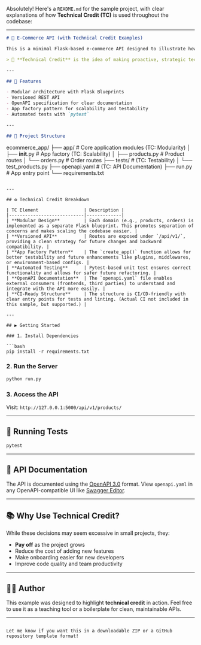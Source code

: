 Absolutely! Here's a `README.md` for the sample project, with clear explanations of how **Technical Credit (TC)** is used throughout the codebase:

---

```markdown
# 🛒 E-Commerce API (with Technical Credit Examples)

This is a minimal Flask-based e-commerce API designed to illustrate how **Technical Credit (TC)** can be embedded into small projects to ensure **long-term maintainability, scalability, and development speed**.

> 🧠 **Technical Credit** is the idea of making proactive, strategic technical decisions that require higher initial investment but yield significant benefits over time.

---

## 🚀 Features

- Modular architecture with Flask Blueprints
- Versioned REST API
- OpenAPI specification for clear documentation
- App factory pattern for scalability and testability
- Automated tests with `pytest`

---

## 📁 Project Structure

```

ecommerce\_app/
├── app/                  # Core application modules (TC: Modularity)
│   ├── **init**.py       # App factory (TC: Scalability)
│   ├── products.py       # Product routes
│   └── orders.py         # Order routes
├── tests/                # (TC: Testability)
│   └── test\_products.py
├── openapi.yaml          # (TC: API Documentation)
├── run.py                # App entry point
└── requirements.txt

````

---

## ⚙️ Technical Credit Breakdown

| TC Element                 | Description |
|----------------------------|-------------|
| **Modular Design**         | Each domain (e.g., products, orders) is implemented as a separate Flask blueprint. This promotes separation of concerns and makes scaling the codebase easier. |
| **Versioned API**          | Routes are exposed under `/api/v1/`, providing a clean strategy for future changes and backward compatibility. |
| **App Factory Pattern**    | The `create_app()` function allows for better testability and future enhancements like plugins, middlewares, or environment-based configs. |
| **Automated Testing**      | Pytest-based unit test ensures correct functionality and allows for safer future refactoring. |
| **OpenAPI Documentation**  | The `openapi.yaml` file enables external consumers (frontends, third parties) to understand and integrate with the API more easily. |
| **CI-Ready Structure**     | The structure is CI/CD-friendly with clear entry points for tests and linting. (Actual CI not included in this sample, but supported.) |

---

## ▶️ Getting Started

### 1. Install Dependencies

```bash
pip install -r requirements.txt
````

### 2. Run the Server

```bash
python run.py
```

### 3. Access the API

Visit: `http://127.0.0.1:5000/api/v1/products/`

---

## 🧪 Running Tests

```bash
pytest
```

---

## 📄 API Documentation

The API is documented using the [OpenAPI 3.0](https://swagger.io/specification/) format. View `openapi.yaml` in any OpenAPI-compatible UI like [Swagger Editor](https://editor.swagger.io/).

---

## 📚 Why Use Technical Credit?

While these decisions may seem excessive in small projects, they:

* **Pay off** as the project grows
* Reduce the cost of adding new features
* Make onboarding easier for new developers
* Improve code quality and team productivity

---

## 🧑‍💻 Author

This example was designed to highlight **technical credit** in action. Feel free to use it as a teaching tool or a boilerplate for clean, maintainable APIs.

---

```

Let me know if you want this in a downloadable ZIP or a GitHub repository template format!
```
